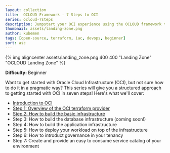 ```yaml
---
layout: collection
title:  OCLOUD Framework - 7 Steps to OCI
series: ocloud-7steps
description: Jumpstart your OCI experience using the OCLOUD framework to build your einvironment in 7 steps
thumbnail: assets/landing-zone.png
author: kubemen
tags: [open-source, terraform, iac, devops, beginner]
sort: asc
---
```


{% img aligncenter assets/landing_zone.png 400 400 "Landing Zone" "OCLOUD Landing Zone" %}


**Difficulty:** Beginner

Want to get started with Oracle Cloud Infrastructure (OCI), but not sure how to do it in a pragmatic way? This series will give you a structured approach to getting started with OCI in seven steps! Here's what we'll cover:

*  [Introduction to OCI](getting-started-with-oci-intro)
*  [Step 1: Overview of the OCI terraform provider](getting-started-with-oci-step-1-provider)
*  [Step 2: How to build the basic infrastructure](getting-started-with-oci-step-2-base)
*  Step 3:  How to build the database infrastructure (coming soon!)
*  Step 4:  How to build the application infrastructure
*  Step 5:  How to deploy your workload on top of the infrastructure
*  Step 6:  How to introduct governance in your tenancy
*  Step 7:  Create and provide an easy to consume service catalog of your environment

